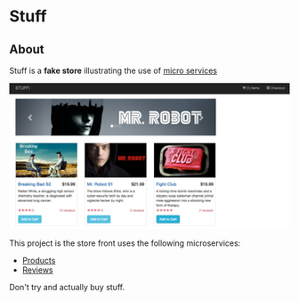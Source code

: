 # Stuff
## About
Stuff is a **fake store** illustrating the use of [micro services](http://martinfowler.com/articles/microservices.html)

![alt text](https://raw.githubusercontent.com/markstgodard/stuff/master/shop.png "Shop Stuff")

This project is the store front uses the following microservices:
- [Products](http://github.com/markstgodard/stuff-products)
- [Reviews](http://github.com/markstgodard/stuff-reviews)

Don't try and actually buy stuff.
